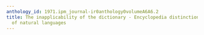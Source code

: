 ```yaml
---
anthology_id: 1971.ipm_journal-ir0anthology0volumeA6A6.2
title: The inapplicability of the dictionary - Encyclopedia distinction to the semantics
  of natural languages
---
```

